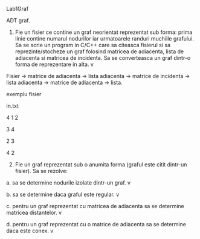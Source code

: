 Lab1Graf

ADT graf.

1. Fie un fisier ce contine un graf neorientat reprezentat sub forma: prima linie contine numarul nodurilor iar urmatoarele randuri muchiile grafului. Sa se scrie un program in C/C++ care sa citeasca fisierul si sa reprezinte/stocheze un graf folosind matricea de adiacenta, lista de adiacenta si matricea de incidenta. Sa se converteasca un graf dintr-o forma de reprezentare in alta. v

Fisier -> matrice de adiacenta -> lista adiacenta -> matrice de incidenta -> lista adiacenta -> matrice de adiacenta -> lista.

exemplu fisier

in.txt

4
1 2

3 4

2 3

4 2

2. Fie un graf reprezentat sub o anumita forma (graful este citit dintr-un fisier). Sa se rezolve:

a. sa se determine nodurile izolate dintr-un graf. v

b. sa se determine daca graful este regular. v 

c. pentru un graf reprezentat cu matricea de adiacenta sa se determine matricea distantelor. v

d. pentru un graf reprezentat cu o matrice de adiacenta sa se determine daca este conex. v
